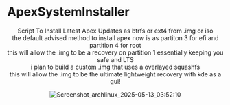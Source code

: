 # ApexSystemInstaller
<div align="center">
Script To Install Latest Apex Updates as btrfs or ext4 from .img or iso 
<div align="center">
the default advised method to install apex now is as partiton 3 for efi and partition 4 for root 
<div align="center">
  this will allow the .img to be a recovery on partition 1 essentially keeping you safe and LTS
<div align="center">
i plan to build a custom .img that uses a overlayed squashfs 
  <div align="center">
  this will allow the .img to be the ultimate lightweight recovery with kde as a gui!

![Screenshot_archlinux_2025-05-13_03:52:10](https://github.com/user-attachments/assets/3ac54793-55a2-4293-ab8a-aa680fe18eb5)
